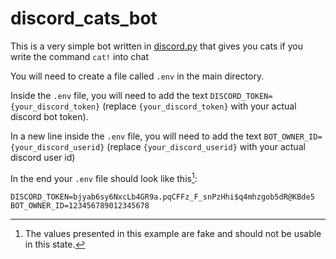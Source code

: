 # discord_cats_bot

This is a very simple bot written in [discord.py](https://discordpy.readthedocs.io/en/stable/) that gives you cats if you write the command <code>cat!</code> into chat

You will need to create a file called <code>.env</code> in the main directory.

Inside the <code>.env</code> file, you will need to add the text <code>DISCORD_TOKEN={your_discord_token}</code> (replace <code>{your_discord_token}</code> with your actual discord bot token).

In a new line inside the <code>.env</code> file, you will need to add the text <code>BOT_OWNER_ID={your_discord_userid}</code> (replace <code>{your_discord_userid}</code> with your actual discord user id)

In the end your <code>.env</code> file should look like this[^1]:

[^1]: The values presented in this example are fake and should not be usable in this state.

```.env
DISCORD_TOKEN=bjyab6sy6NxcLb4GR9a.pqCFFz_F_snPzHhi$q4mhzgob5dR@KBde5
BOT_OWNER_ID=123456789012345678
```

